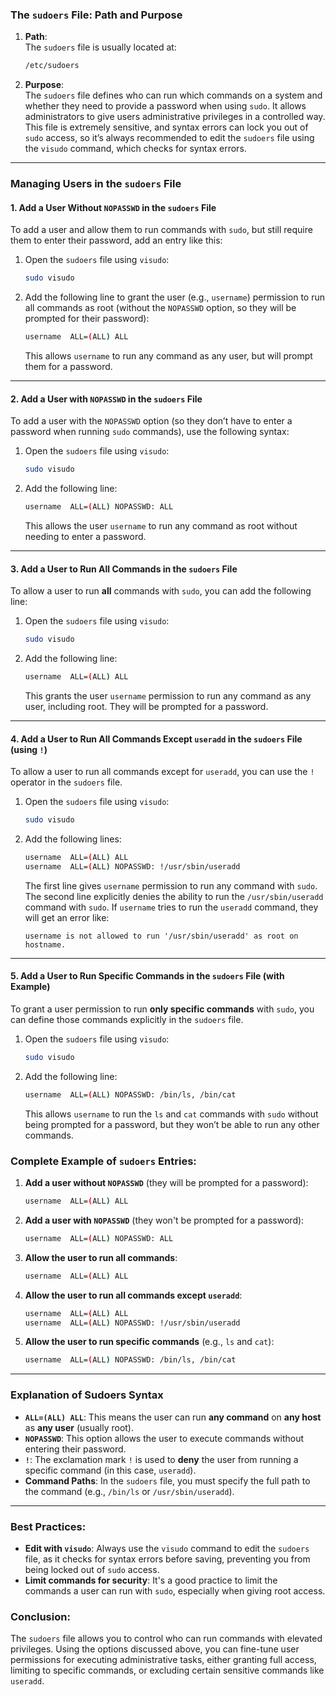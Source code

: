 ### **The `sudoers` File: Path and Purpose**

1. **Path**:  
   The `sudoers` file is usually located at:
   ```bash
   /etc/sudoers
   ```
   
2. **Purpose**:  
   The `sudoers` file defines who can run which commands on a system and whether they need to provide a password when using `sudo`. It allows administrators to give users administrative privileges in a controlled way. This file is extremely sensitive, and syntax errors can lock you out of `sudo` access, so it’s always recommended to edit the `sudoers` file using the `visudo` command, which checks for syntax errors.

---

### **Managing Users in the `sudoers` File**

#### **1. Add a User Without `NOPASSWD` in the `sudoers` File**

To add a user and allow them to run commands with `sudo`, but still require them to enter their password, add an entry like this:

1. Open the `sudoers` file using `visudo`:
   ```bash
   sudo visudo
   ```

2. Add the following line to grant the user (e.g., `username`) permission to run all commands as root (without the `NOPASSWD` option, so they will be prompted for their password):
   ```bash
   username  ALL=(ALL) ALL
   ```

   This allows `username` to run any command as any user, but will prompt them for a password.

---

#### **2. Add a User with `NOPASSWD` in the `sudoers` File**

To add a user with the `NOPASSWD` option (so they don’t have to enter a password when running `sudo` commands), use the following syntax:

1. Open the `sudoers` file using `visudo`:
   ```bash
   sudo visudo
   ```

2. Add the following line:
   ```bash
   username  ALL=(ALL) NOPASSWD: ALL
   ```

   This allows the user `username` to run any command as root without needing to enter a password.

---

#### **3. Add a User to Run All Commands in the `sudoers` File**

To allow a user to run **all** commands with `sudo`, you can add the following line:

1. Open the `sudoers` file using `visudo`:
   ```bash
   sudo visudo
   ```

2. Add the following line:
   ```bash
   username  ALL=(ALL) ALL
   ```

   This grants the user `username` permission to run any command as any user, including root. They will be prompted for a password.

---

#### **4. Add a User to Run All Commands Except `useradd` in the `sudoers` File (using `!`)**

To allow a user to run all commands except for `useradd`, you can use the `!` operator in the `sudoers` file.

1. Open the `sudoers` file using `visudo`:
   ```bash
   sudo visudo
   ```

2. Add the following lines:
   ```bash
   username  ALL=(ALL) ALL
   username  ALL=(ALL) NOPASSWD: !/usr/sbin/useradd
   ```

   The first line gives `username` permission to run any command with `sudo`. The second line explicitly denies the ability to run the `/usr/sbin/useradd` command with `sudo`. If `username` tries to run the `useradd` command, they will get an error like:

   ```
   username is not allowed to run '/usr/sbin/useradd' as root on hostname.
   ```

---

#### **5. Add a User to Run Specific Commands in the `sudoers` File (with Example)**

To grant a user permission to run **only specific commands** with `sudo`, you can define those commands explicitly in the `sudoers` file.

1. Open the `sudoers` file using `visudo`:
   ```bash
   sudo visudo
   ```

2. Add the following line:
   ```bash
   username  ALL=(ALL) NOPASSWD: /bin/ls, /bin/cat
   ```

   This allows `username` to run the `ls` and `cat` commands with `sudo` without being prompted for a password, but they won’t be able to run any other commands.

### **Complete Example of `sudoers` Entries:**

1. **Add a user without `NOPASSWD`** (they will be prompted for a password):
   ```bash
   username  ALL=(ALL) ALL
   ```

2. **Add a user with `NOPASSWD`** (they won't be prompted for a password):
   ```bash
   username  ALL=(ALL) NOPASSWD: ALL
   ```

3. **Allow the user to run all commands**:
   ```bash
   username  ALL=(ALL) ALL
   ```

4. **Allow the user to run all commands except `useradd`**:
   ```bash
   username  ALL=(ALL) ALL
   username  ALL=(ALL) NOPASSWD: !/usr/sbin/useradd
   ```

5. **Allow the user to run specific commands** (e.g., `ls` and `cat`):
   ```bash
   username  ALL=(ALL) NOPASSWD: /bin/ls, /bin/cat
   ```

---

### **Explanation of Sudoers Syntax**

- **`ALL=(ALL) ALL`**: This means the user can run **any command** on **any host** as **any user** (usually root).
- **`NOPASSWD`**: This option allows the user to execute commands without entering their password.
- **`!`**: The exclamation mark `!` is used to **deny** the user from running a specific command (in this case, `useradd`).
- **Command Paths**: In the `sudoers` file, you must specify the full path to the command (e.g., `/bin/ls` or `/usr/sbin/useradd`).

---

### **Best Practices:**
- **Edit with `visudo`**: Always use the `visudo` command to edit the `sudoers` file, as it checks for syntax errors before saving, preventing you from being locked out of `sudo` access.
- **Limit commands for security**: It's a good practice to limit the commands a user can run with `sudo`, especially when giving root access.

### **Conclusion**:

The `sudoers` file allows you to control who can run commands with elevated privileges. Using the options discussed above, you can fine-tune user permissions for executing administrative tasks, either granting full access, limiting to specific commands, or excluding certain sensitive commands like `useradd`.
